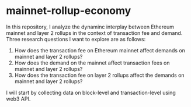 # mainnet-rollup-economy

In this repository, I analyze the dynaminc interplay between Ethereum mainnet and layer 2 rollups in the context of transaction fee and demand. Three research questions I want to explore are as follows:

1. How does the transaction fee on Ethereum mainnet affect demands on mainnet and layer 2 rollups?
2. How does the demand on the mainnet affect transaction fees on mainnet and layer 2 rollups?
3. How does the transaction fee on layer 2 rollups affect the demands on mainnet and layer 2 rollups?

I will start by collecting data on block-level and transaction-level using web3 API.
